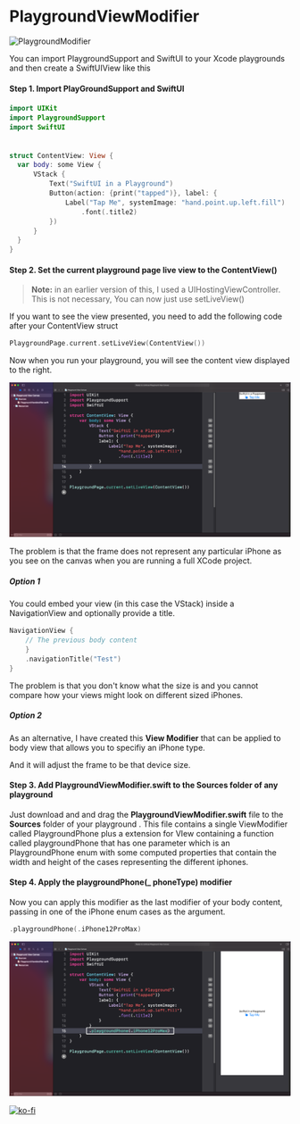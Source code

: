 # PlaygroundViewModifier

![PlaygroundModifier](README.assets/PlaygroundModifier.gif)

You can import PlaygroundSupport and SwiftUI to your Xcode playgrounds and then create a SwiftUIView like this
#### Step 1. Import PlayGroundSupport and SwiftUI

`````swift
import UIKit
import PlaygroundSupport
import SwiftUI


struct ContentView: View {
  var body: some View {
      VStack {
          Text("SwiftUI in a Playground")
          Button(action: {print("tapped")}, label: {
              Label("Tap Me", systemImage: "hand.point.up.left.fill")
                  .font(.title2)
          })
      }
  }
}
`````

#### Step 2. Set the current playground page live view to the ContentView()

> **Note:** in an earlier version of this, I used a UIHostingViewController.  This is not necessary,  You can now just use setLiveView()

If you want to see the view presented, you need to add the following code after your ContentView struct

`````swift
PlaygroundPage.current.setLiveView(ContentView())
`````

Now when you run your playground, you will see the content view displayed to the right.

![image-20210104155653728](README.assets/image-20210104155653728.png)

The problem is that the frame does not represent any particular iPhone as you see on the canvas when you are running a full XCode project.

##### Option 1

You could embed your view (in this case the VStack) inside a NavigationView and optionally provide a title.

`````swift
NavigationView {
    // The previous body content
    }
    .navigationTitle("Test")
}
`````

The problem is that you don't know what the size is and you cannot compare how your views might look on different sized iPhones.

##### Option 2

As an alternative, I have created this **View Modifier** that can be applied to body view that allows you to specifiy an iPhone type.  

And it will adjust the frame to be that device size.

#### Step 3. Add PlaygroundViewModifier.swift to the Sources folder of any playground

Just download and and drag the **PlaygroundViewModifier.swift** file to the **Sources** folder of your playground .  This file contains a single ViewModifier called PlaygroundPhone plus a extension for VIew containing a function called playgroundPhone that has one parameter which is an PlaygroundPhone enum with some computed properties that contain the width and height of the cases representing the different iphones.

#### Step 4. Apply the playgroundPhone(_ phoneType) modifier

Now you can apply this modifier as the last modifier of your body content, passing in one of the iPhone enum cases as the argument.

`````swift
.playgroundPhone(.iPhone12ProMax)
`````

![image-20210104165850205](README.assets/image-20210104165850205.png)

[![ko-fi](https://www.ko-fi.com/img/githubbutton_sm.svg)](https://ko-fi.com/Z8Z22WRVG)
